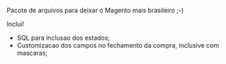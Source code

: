 Pacote de arquivos para deixar o Magento mais brasileiro ;-)

Inclui!

* SQL para inclusao dos estados;
* Customizacao dos campos no fechamento da compra, inclusive com mascaras;
